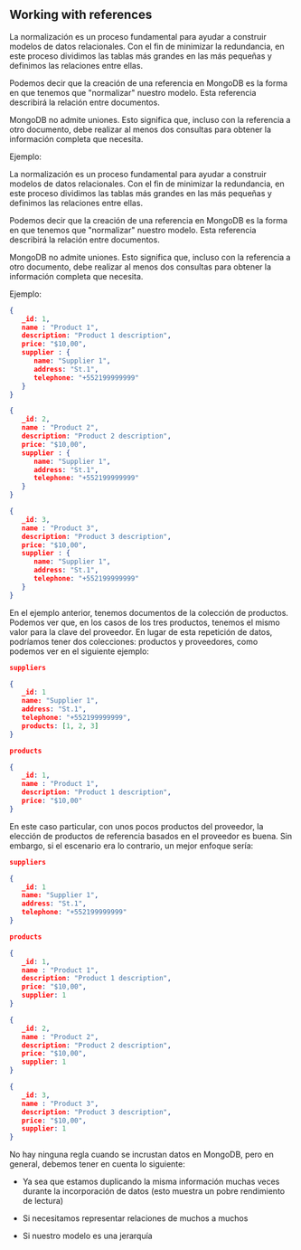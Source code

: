 ## Working with references

La normalización es un proceso fundamental para ayudar a construir modelos de datos relacionales. Con el fin de minimizar la redundancia, en este proceso dividimos las tablas más grandes en las más pequeñas y definimos las relaciones entre ellas. 

Podemos decir que la creación de una referencia en MongoDB es la forma en que tenemos que "normalizar" nuestro modelo. Esta referencia describirá la relación entre documentos.

MongoDB no admite uniones. Esto significa que, incluso con la referencia a otro documento, debe realizar al menos dos consultas para obtener la información completa que necesita.

Ejemplo:

La normalización es un proceso fundamental para ayudar a construir modelos de datos relacionales. Con el fin de minimizar la redundancia, en este proceso dividimos las tablas más grandes en las más pequeñas y definimos las relaciones entre ellas. 

Podemos decir que la creación de una referencia en MongoDB es la forma en que tenemos que "normalizar" nuestro modelo. Esta referencia describirá la relación entre documentos.

MongoDB no admite uniones. Esto significa que, incluso con la referencia a otro documento, debe realizar al menos dos consultas para obtener la información completa que necesita.

Ejemplo:

```json
{
   _id: 1,
   name : "Product 1",
   description: "Product 1 description",
   price: "$10,00",
   supplier : { 
      name: "Supplier 1", 
      address: "St.1", 
      telephone: "+552199999999" 
   }
}

{
   _id: 2,
   name : "Product 2",
   description: "Product 2 description",
   price: "$10,00",
   supplier : { 
      name: "Supplier 1", 
      address: "St.1", 
      telephone: "+552199999999" 
   }
}

{
   _id: 3,
   name : "Product 3",
   description: "Product 3 description",
   price: "$10,00",
   supplier : { 
      name: "Supplier 1", 
      address: "St.1", 
      telephone: "+552199999999" 
   }
}
```
En el ejemplo anterior, tenemos documentos de la colección de productos. Podemos ver que, en los casos de los tres productos, tenemos el mismo valor para la clave del proveedor. En lugar de esta repetición de datos, podríamos tener dos colecciones: productos y proveedores, como podemos ver en el siguiente ejemplo:

```json
suppliers

{
   _id: 1
   name: "Supplier 1", 
   address: "St.1", 
   telephone: "+552199999999",
   products: [1, 2, 3]
}

products 

{
   _id: 1,
   name : "Product 1",
   description: "Product 1 description",
   price: "$10,00"
}
```

En este caso particular, con unos pocos productos del proveedor, la elección de productos de referencia basados en el proveedor es buena. Sin embargo, si el escenario era lo contrario, un mejor enfoque sería:

```json
suppliers

{
   _id: 1
   name: "Supplier 1", 
   address: "St.1", 
   telephone: "+552199999999"
}

products 

{
   _id: 1,
   name : "Product 1",
   description: "Product 1 description",
   price: "$10,00",
   supplier: 1
}

{
   _id: 2,
   name : "Product 2",
   description: "Product 2 description",
   price: "$10,00",
   supplier: 1
}

{
   _id: 3,
   name : "Product 3",
   description: "Product 3 description",
   price: "$10,00",
   supplier: 1
}
```

No hay ninguna regla cuando se incrustan datos en MongoDB, pero en general, debemos tener en cuenta lo siguiente:

* Ya sea que estamos duplicando la misma información muchas veces durante la incorporación de datos (esto muestra un pobre rendimiento de lectura)

* Si necesitamos representar relaciones de muchos a muchos

* Si nuestro modelo es una jerarquía

